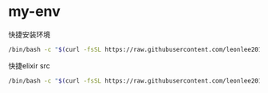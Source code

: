 # my-env
快捷安装环境
```bash
/bin/bash -c "$(curl -fsSL https://raw.githubusercontent.com/leonlee2013/my-env/main/install.sh)"
```

快捷elixir src
```bash
/bin/bash -c "$(curl -fsSL https://raw.githubusercontent.com/leonlee2013/my-env/main/add_elixir_src.sh)"
```
